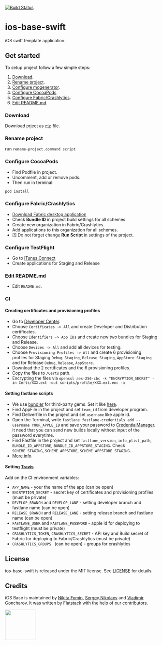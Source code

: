 [![Build Status](https://travis-ci.org/fs/ios-base-swift.svg?branch=master)](https://travis-ci.org/fs/ios-base-swift)

# ios-base-swift

iOS swift template application.

## Get started

To setup project follow a few simple steps:
 1. [Download][1].
 2. [Rename project][2].
 3. [Configure mogenerator][3].
 4. [Configure CocoaPods][4].
 5. [Configure Fabric/Crashlytics][5].
 6. [Edit README.md][6].

### Download
Download prject as `zip` file.

### Rename project
run `rename-project.command script`

### Configure CocoaPods
* Find Podfile in project.
* Uncomment, add or remove pods.
* Then run in terminal:

```sh
pod install
```

### Configure Fabric/Crashlytics
* [Download Fabric desktop application][13]
* Check **Bundle ID** in project build settings for all schemes.
* Create new organization in Fabric/Crashlytics.
* Add applications to this organization for all schemes.
* [!] Do not forget change **Run Script** in settings of the project.

### Configure TestFlight
* Go to [iTunes Connect][20]
* Create applications for Staging and Release

### Edit README.md
* Edit `README.md`.

### CI

#### Creating certificates and provisioning profiles
* Go to [Developer Center][14]. 
* Choose ```Certificates -> All``` and create Developer and Distribution certificates. 
* Choose ```Identifiers -> App IDs``` and create new two bundles for Staging and Release.
* Choose ```Devices -> All``` and add all devices for testing.
* Choose ```Provisioning Profiles -> All``` and create 6 provisioning profiles for Staging ```Debug Staging```, ```Release Staging```, ```AppStore Staging``` and for Release ```Debug```, ```Release```,  ```AppStore```.
* Download the 2 certificates and the 6 provisioning profiles.
* Copy the files to ```/Certs``` path.
* Encrypting the files via ```openssl aes-256-cbc -k "ENCRYPTION_SECRET" -in Certs/XXX.ext -out scripts/profile/XXX.ext.enc -a```

#### Setting fastlane scripts

* We use [bundler][16] for third-party gems. Set it like [here][17].
* Find AppFile in the project and set ```team_id``` from developer program.
* Find Deliverfile in the project and set ```username``` like apple id. 
* Open the Terminal, write ```fastlane fastlane-credentials add --username YOUR_APPLE_ID``` and save your password to [CredentialManager][18]. It need that you can send new builds locally without input of the password everytime.
* Find Fastfile in the project and set ```fastlane_version```, ```info_plist_path```, ```BUNDLE_ID_APPSTORE```, ```BUNDLE_ID_APPSTORE_STAGING```. 
Check ```SCHEME_STAGING```, ```SCHEME_APPSTORE```, ```SCHEME_APPSTORE_STAGING```.
* [More info][15]

#### Setting [Travis][19] 

Add on the CI environment variables:
* ```APP_NAME``` - your the name of the app (can be open)
* ```ENCRYPTION_SECRET``` - secret key of certificates and provisioning profiles (must be private)
* ```DEVELOP_BRANCH``` and ```DEVELOP_LANE``` - setting developer branch and fastlane name (can be open) 
* ```RELEASE_BRANCH``` and ```RELEASE_LANE``` - setting release branch and fastlane name (can be open)
* ```FASTLANE_USER``` and ```FASTLANE_PASSWORD``` - apple id for deploying to testflight (must be private)
* ```CRASHLYTICS_TOKEN```, ```CRASHLYTICS_SECRET``` - API key and Build secret of Fabric for deploying to Fabric/Crashlytics (must be private)
* ```CRASHLYTICS_GROUPS ``` (can be open) - groups for crashlytics

## License
ios-base-swift is released under the MIT license. See [LICENSE][7] for details.

## Credits

iOS Base is maintained by [Nikita Fomin][8], [Sergey Nikolaev][9] and [Vladimir Goncharov][10].
It was written by [Flatstack][11] with the help of our
[contributors][12].

[<img src="http://www.flatstack.com/logo.svg" width="100"/>][11]

[1]:	#download
[2]:	#rename-project
[3]:	#configure-mogenerator
[4]:	#configure-cocoapods
[5]:	#configure-fabric-crashlytics
[6]:	#edit-readme-md
[7]:	LICENSE
[8]:	http://github.com/nikitafomin
[9]:	https://github.com/NikolaevSergey
[10]:	https://github.com/VladimirGoncharov
[11]:	http://www.flatstack.com
[12]:	https://github.com/fs/ios-base-swift/graphs/contributors
[13]:	https://get.fabric.io
[14]:	https://developer.apple.com/
[15]:	https://docs.fastlane.tools/getting-started/ios/setup/
[16]:	https://bundler.io/
[17]:	https://docs.fastlane.tools/getting-started/ios/setup/#use-a-gemfile
[18]:	https://docs.fastlane.tools/advanced/#adding-credentials
[19]:	https://travis-ci.org
[20]:	https://itunesconnect.apple.com
